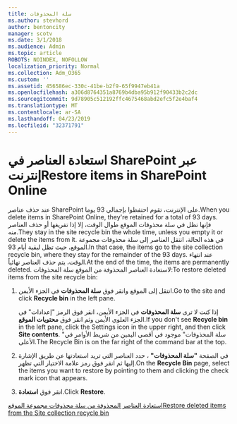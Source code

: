 ```yaml
---
title: سلة المحذوفات
ms.author: stevhord
author: bentoncity
manager: scotv
ms.date: 3/1/2018
ms.audience: Admin
ms.topic: article
ROBOTS: NOINDEX, NOFOLLOW
localization_priority: Normal
ms.collection: Adm_O365
ms.custom: ''
ms.assetid: 456586ec-330c-41be-b2f9-65f9947eb41a
ms.openlocfilehash: a306d8764351a8769b4dba95b912f90433b2c2dc
ms.sourcegitcommit: 9d78905c512192ffc4675468abd2efc5f2e4baf4
ms.translationtype: MT
ms.contentlocale: ar-SA
ms.lasthandoff: 04/23/2019
ms.locfileid: "32371791"
---
```

# <a name="restore-items-in-sharepoint-online"></a><span data-ttu-id="103df-102">استعادة العناصر في SharePoint عبر إنترنت</span><span class="sxs-lookup"><span data-stu-id="103df-102">Restore items in SharePoint Online</span></span>

<span data-ttu-id="103df-103">عند حذف عناصر SharePoint على الإنترنت، تقوم احتفظوا بإجمالي 93 يوما.</span><span class="sxs-lookup"><span data-stu-id="103df-103">When you delete items in SharePoint Online, they're retained for a total of 93 days.</span></span> <span data-ttu-id="103df-104">فإنها تظل في سلة محذوفات الموقع طوال الوقت، إلا إذا تفريغها أو حذف العناصر منه.</span><span class="sxs-lookup"><span data-stu-id="103df-104">They stay in the site recycle bin the whole time, unless you empty it or delete the items from it.</span></span> <span data-ttu-id="103df-105">في هذه الحالة، انتقل العناصر إلى سلة محذوفات مجموعة الموقع، حيث تظل لبقية أيام 93.</span><span class="sxs-lookup"><span data-stu-id="103df-105">In that case, the items go to the site collection recycle bin, where they stay for the remainder of the 93 days.</span></span> <span data-ttu-id="103df-106">عند انتهاء الوقت، يتم حذف العناصر نهائياً.</span><span class="sxs-lookup"><span data-stu-id="103df-106">At the end of the time, the items are permanently deleted.</span></span> <span data-ttu-id="103df-107">لاستعادة العناصر المحذوفة من الموقع سلة المحذوفات:</span><span class="sxs-lookup"><span data-stu-id="103df-107">To restore deleted items from the site recycle bin:</span></span>
  
1. <span data-ttu-id="103df-108">انتقل إلى الموقع وانقر فوق **سلة المحذوفات** في الجزء الأيمن.</span><span class="sxs-lookup"><span data-stu-id="103df-108">Go to the site and click **Recycle bin** in the left pane.</span></span> 
    
    <span data-ttu-id="103df-109">إذا كنت لا ترى **سلة المحذوفات** في الجزء الأيمن، انقر فوق الرمز "إعدادات" في الجزء العلوي الأيمن وثم انقر فوق **محتويات الموقع**.</span><span class="sxs-lookup"><span data-stu-id="103df-109">If you don't see **Recycle bin** in the left pane, click the Settings icon in the upper right, and then click **Site contents**.</span></span> <span data-ttu-id="103df-110">"سلة المحذوفات" موجود في أقصى اليمين من شريط الأوامر في الأعلى.</span><span class="sxs-lookup"><span data-stu-id="103df-110">The Recycle Bin is on the far right of the command bar at the top.</span></span>
    
2. <span data-ttu-id="103df-111">في الصفحة **"سلة المحذوفات"** ، حدد العناصر التي تريد استعادتها عن طريق الإشارة إليها ثم انقر فوق رمز علامة الاختيار التي تظهر.</span><span class="sxs-lookup"><span data-stu-id="103df-111">On the **Recycle Bin** page, select the items you want to restore by pointing to them and clicking the check mark icon that appears.</span></span> 
    
3. <span data-ttu-id="103df-112">انقر فوق **استعادة**.</span><span class="sxs-lookup"><span data-stu-id="103df-112">Click **Restore**.</span></span>
    
[<span data-ttu-id="103df-113">استعادة العناصر المحذوفة من سلة محذوفات مجموعة الموقع</span><span class="sxs-lookup"><span data-stu-id="103df-113">Restore deleted items from the Site collection recycle bin</span></span>](https://go.microsoft.com/fwlink/?linkid=866439)
  

